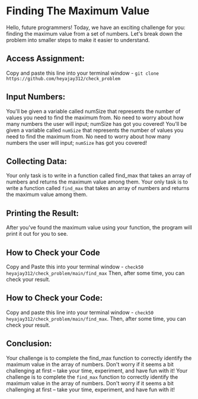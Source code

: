
# Finding The Maximum Value

Hello, future programmers! Today, we have an exciting challenge for you: finding the maximum value from a set of numbers. Let's break down the problem into smaller steps to make it easier to understand.

## Access Assignment:
Copy and paste this line into your terminal window - `git clone https://github.com/heyajay312/check_problem`

## Input Numbers:
You'll be given a variable called numSize that represents the number of values you need to find the maximum from. No need to worry about how many numbers the user will input; numSize has got you covered!
You'll be given a variable called `numSize` that represents the number of values you need to find the maximum from. No need to worry about how many numbers the user will input; `numSize` has got you covered!

## Collecting Data:
Your only task is to write in a function called find_max that takes an array of numbers and returns the maximum value among them.
Your only task is to write a function called `find_max` that takes an array of numbers and returns the maximum value among them.

## Printing the Result:
After you've found the maximum value using your function, the program will print it out for you to see.
## How to Check your Code
Copy and Paste this into your terminal window - `check50 heyajay312/check_problem/main/find_max`
Then, after some time, you can check your result.

## How to Check your Code:
Copy and paste this line into your terminal window - `check50 heyajay312/check_problem/main/find_max`. Then, after some time, you can check your result.

## Conclusion:
Your challenge is to complete the find_max function to correctly identify the maximum value in the array of numbers. Don't worry if it seems a bit challenging at first – take your time, experiment, and have fun with it!
Your challenge is to complete the `find_max` function to correctly identify the maximum value in the array of numbers. Don't worry if it seems a bit challenging at first – take your time, experiment, and have fun with it!

